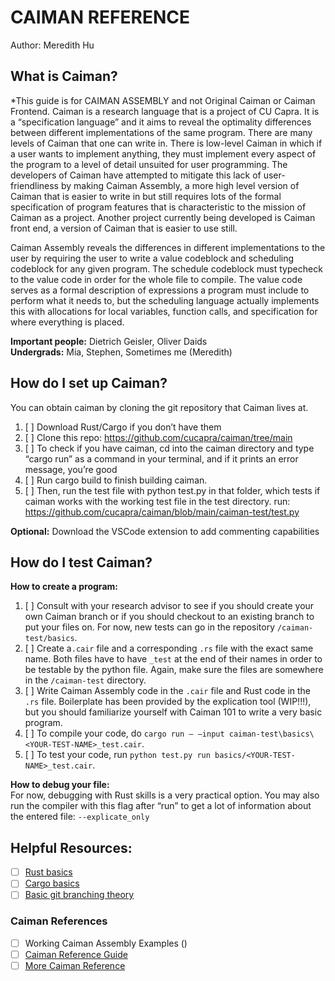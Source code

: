 # CAIMAN REFERENCE
Author: Meredith Hu

## What is Caiman?
*This guide is for CAIMAN ASSEMBLY and not Original Caiman or Caiman Frontend.
Caiman is a research language that is a project of CU Capra. It is a “specification language” and it aims to reveal the optimality differences between different implementations of the same program. There are many levels of Caiman that one can write in. There is low-level Caiman in which if a user wants to implement anything, they must implement every aspect of the program to a level of detail unsuited for user programming. The developers of Caiman have attempted to mitigate this lack of user-friendliness by making Caiman Assembly, a more high level version of Caiman that is easier to write in but still requires lots of the formal specification of program features that is characteristic to the mission of Caiman as a project. Another project currently being developed is Caiman front end, a version of Caiman that is easier to use still.

Caiman Assembly reveals the differences in different implementations to the user by requiring the user to write a value codeblock and scheduling codeblock for any given program. The schedule codeblock must typecheck to the value code in order for the whole file to compile. The value code serves as a formal description of expressions a program must include to perform what it needs to, but the scheduling language actually implements this with allocations for local variables, function calls, and specification for where everything is placed. 

__Important people:__ Dietrich Geisler, Oliver Daids <br>
__Undergrads:__ Mia, Stephen, Sometimes me (Meredith)

## How do I set up Caiman?
You can obtain caiman by cloning the git repository that Caiman lives at. 

1. [ ] Download Rust/Cargo if you don’t have them
2. [ ] Clone this repo: https://github.com/cucapra/caiman/tree/main 
3. [ ] To check if you have caiman, cd into the caiman directory and type “cargo run” as a command in your terminal, and if it prints an error message, you’re good 
4. [ ] Run cargo build to finish building caiman. 
5. [ ] Then, run the test file with python test.py in that folder, which tests if caiman works with the working test file in the test directory. 
run: https://github.com/cucapra/caiman/blob/main/caiman-test/test.py  

__Optional:__
Download the VSCode extension to add commenting capabilities 

## How do I test Caiman?
__How to create a program:__
1. [ ] Consult with your research advisor to see if you should create your own Caiman branch or if you should checkout to an existing branch to put your files on. For now, new tests can go in the repository `/caiman-test/basics`. 
2. [ ] Create a`.cair` file and a corresponding `.rs` file with the exact same name. Both files have to have `_test` at the end of their names in order to be testable by the python file. Again, make sure the files are somewhere in the `/caiman-test` directory.
3. [ ] Write Caiman Assembly code in the `.cair` file and Rust code in the `.rs` file. Boilerplate has been provided by the explication tool (WIP!!!), but you should familiarize yourself with Caiman 101 <link here> to write a very basic program.
4. [ ] To compile your code, do `cargo run – –input caiman-test\basics\<YOUR-TEST-NAME>_test.cair`.
5. [ ] To test your code, run `python test.py run basics/<YOUR-TEST-NAME>_test.cair`.

__How to debug your file:__ <br>
For now, debugging with Rust skills is a very practical option. You may also run the compiler with this flag after “run” to get a lot of information about the entered file:
`--explicate_only`

## Helpful Resources:
- [ ] [Rust basics]() 
- [ ] [Cargo basics](https://doc.rust-lang.org/rust-by-example/cargo.html)
- [ ] [Basic git branching theory](https://git-scm.com/book/en/v2/Git-Branching-Basic-Branching-and-Merging)

### Caiman References 
- [ ] Working Caiman Assembly Examples ()
- [ ] [Caiman Reference Guide](https://github.com/cucapra/caiman/blob/main/caiman-spec/src/content.ron)
- [ ] [More Caiman Reference](https://github.com/cucapra/caiman/blob/main/caiman-test/reference_untested/example.cair)